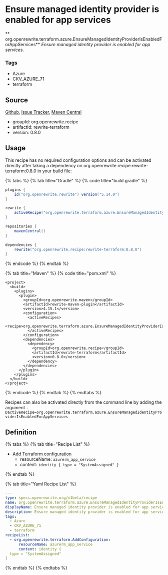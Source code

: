 # Ensure managed identity provider is enabled for app services

** org.openrewrite.terraform.azure.EnsureManagedIdentityProviderIsEnabledForAppServices**
_Ensure managed identity provider is enabled for app services._

### Tags

* Azure
* CKV_AZURE_71
* terraform

## Source

[Github](https://github.com/openrewrite/rewrite-terraform), [Issue Tracker](https://github.com/openrewrite/rewrite-terraform/issues), [Maven Central](https://search.maven.org/artifact/org.openrewrite.recipe/rewrite-terraform/0.8.0/jar)

* groupId: org.openrewrite.recipe
* artifactId: rewrite-terraform
* version: 0.8.0


## Usage

This recipe has no required configuration options and can be activated directly after taking a dependency on org.openrewrite.recipe:rewrite-terraform:0.8.0 in your build file:

{% tabs %}
{% tab title="Gradle" %}
{% code title="build.gradle" %}
```groovy
plugins {
    id("org.openrewrite.rewrite") version("5.14.0")
}

rewrite {
    activeRecipe("org.openrewrite.terraform.azure.EnsureManagedIdentityProviderIsEnabledForAppServices")
}

repositories {
    mavenCentral()
}

dependencies {
    rewrite("org.openrewrite.recipe:rewrite-terraform:0.8.0")
}
```
{% endcode %}
{% endtab %}

{% tab title="Maven" %}
{% code title="pom.xml" %}
```markup
<project>
  <build>
    <plugins>
      <plugin>
        <groupId>org.openrewrite.maven</groupId>
        <artifactId>rewrite-maven-plugin</artifactId>
        <version>4.15.1</version>
        <configuration>
          <activeRecipes>
            <recipe>org.openrewrite.terraform.azure.EnsureManagedIdentityProviderIsEnabledForAppServices</recipe>
          </activeRecipes>
        </configuration>
        <dependencies>
          <dependency>
            <groupId>org.openrewrite.recipe</groupId>
            <artifactId>rewrite-terraform</artifactId>
            <version>0.8.0</version>
          </dependency>
        </dependencies>
      </plugin>
    </plugins>
  </build>
</project>
```
{% endcode %}
{% endtab %}
{% endtabs %}

Recipes can also be activated directly from the command line by adding the argument `-DactiveRecipe=org.openrewrite.terraform.azure.EnsureManagedIdentityProviderIsEnabledForAppServices`

## Definition

{% tabs %}
{% tab title="Recipe List" %}
* [Add Terraform configuration](../../terraform/addconfiguration.md)
  * resourceName: `azurerm_app_service`
  * content: `identity {
  type = "SystemAssigned"
}`

{% endtab %}

{% tab title="Yaml Recipe List" %}
```yaml
---
type: specs.openrewrite.org/v1beta/recipe
name: org.openrewrite.terraform.azure.EnsureManagedIdentityProviderIsEnabledForAppServices
displayName: Ensure managed identity provider is enabled for app services
description: Ensure managed identity provider is enabled for app services.
tags:
  - Azure
  - CKV_AZURE_71
  - terraform
recipeList:
  - org.openrewrite.terraform.AddConfiguration:
      resourceName: azurerm_app_service
      content: identity {
  type = "SystemAssigned"
}

```
{% endtab %}
{% endtabs %}
